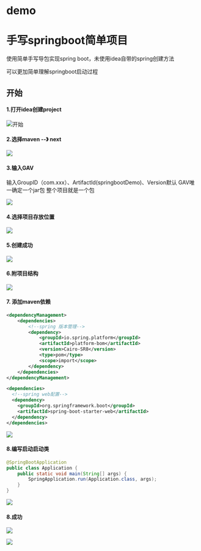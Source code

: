 # demo
# 手写springboot简单项目

使用简单手写导包实现spring boot，未使用idea自带的spring创建方法

可以更加简单理解springboot启动过程 

## 开始

#### 1.打开idea创建project

![开始](img/1.png)

#### 2.选择maven  --》 next

![](.\img\2.png)

#### 3.输入GAV

输入GroupID（com.xxx）、ArtifactId(springbootDemo)、Version默认        GAV唯一确定一个jar包  整个项目就是一个包

![](.\img\3.png)

#### 4.选择项目存放位置

![](.\img\4.png)

#### 5.创建成功  

![](.\img\5.png)

#### 6.附项目结构

![](.\img\6.png)

#### 7. 添加maven依赖

```xml
<dependencyManagement>
    <dependencies>
        <!--spring 版本管理-->
        <dependency>
			<groupId>io.spring.platform</groupId>
            <artifactId>platform-bom</artifactId>
            <version>Cairo-SR8</version>
            <type>pom</type>
            <scope>import</scope>
        </dependency>
    </dependencies>
</dependencyManagement>

<dependencies>
  <!--spring web配置-->
  <dependency>				    		     	         
    <groupId>org.springframework.boot</groupId>
	<artifactId>spring-boot-starter-web</artifactId>
  </dependency> 
</dependencies>

```

![](.\img\7.png)

#### 8.编写启动启动类

```java
@SpringBootApplication
public class Application {
    public static void main(String[] args) {
        SpringApplication.run(Application.class, args);
    }
}
```

![](.\img\8.png)

#### 8.成功

![](.\img\9.png)

![](.\img\10.png)
